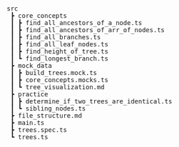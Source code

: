 <pre>
src
 ┣ core_concepts
 ┃ ┣ find_all_ancestors_of_a_node.ts
 ┃ ┣ find_all_ancestors_of_arr_of_nodes.ts
 ┃ ┣ find_all_branches.ts
 ┃ ┣ find_all_leaf_nodes.ts
 ┃ ┣ find_height_of_tree.ts
 ┃ ┗ find_longest_branch.ts
 ┣ mock_data
 ┃ ┣ build_trees.mock.ts
 ┃ ┣ core_concepts.mocks.ts
 ┃ ┗ tree_visualization.md
 ┣ practice
 ┃ ┣ determine_if_two_trees_are_identical.ts
 ┃ ┗ sibling_nodes.ts
 ┣ file_structure.md
 ┣ main.ts
 ┣ trees.spec.ts
 ┗ trees.ts
<pre>
